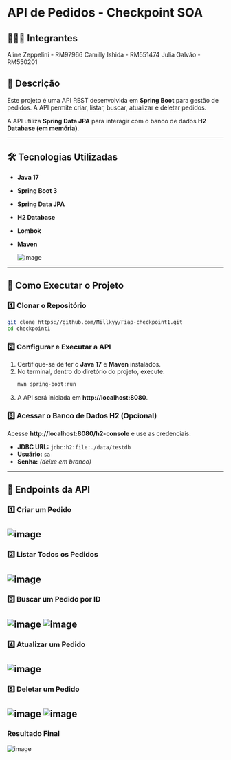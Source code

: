 # API de Pedidos - Checkpoint SOA

## 👩‍👧‍👧 Integrantes
Aline Zeppelini - RM97966
Camilly Ishida - RM551474
Julia Galvão - RM550201

## 📌 Descrição
Este projeto é uma API REST desenvolvida em **Spring Boot** para gestão de pedidos. A API permite criar, listar, buscar, atualizar e deletar pedidos.

A API utiliza **Spring Data JPA** para interagir com o banco de dados **H2 Database (em memória)**.

---

## 🛠️ Tecnologias Utilizadas
- **Java 17**
- **Spring Boot 3**
- **Spring Data JPA**
- **H2 Database**
- **Lombok**
- **Maven**

  ![image](https://github.com/user-attachments/assets/2a3ad025-ef35-400e-b401-9a076f6bf387)


---

## 🚀 Como Executar o Projeto

### **1️⃣ Clonar o Repositório**
```sh
git clone https://github.com/Millkyy/Fiap-checkpoint1.git
cd checkpoint1
```

### **2️⃣ Configurar e Executar a API**

1. Certifique-se de ter o **Java 17** e **Maven** instalados.
2. No terminal, dentro do diretório do projeto, execute:
   ```sh
   mvn spring-boot:run
   ```
3. A API será iniciada em **http://localhost:8080**.

### **3️⃣ Acessar o Banco de Dados H2** (Opcional)
Acesse **http://localhost:8080/h2-console** e use as credenciais:
- **JDBC URL:** `jdbc:h2:file:./data/testdb`
- **Usuário:** `sa`
- **Senha:** *(deixe em branco)*

---

## 📡 Endpoints da API

### **1️⃣ Criar um Pedido**

![image](https://github.com/user-attachments/assets/46d98be2-e808-447c-9385-72ce89f0ff5d)
---

### **2️⃣ Listar Todos os Pedidos**

![image](https://github.com/user-attachments/assets/638ca2b3-c09b-42fe-9f8c-842faca6218b)
---

### **3️⃣ Buscar um Pedido por ID**
![image](https://github.com/user-attachments/assets/1ba92a64-82c1-422a-9662-de59d7e1bf0f)
![image](https://github.com/user-attachments/assets/57c727e5-dd3c-4ebe-a7f4-097cc5441227)
---

### **4️⃣ Atualizar um Pedido**
![image](https://github.com/user-attachments/assets/dab556cc-609a-4b97-9485-eb2b1506c5c3)
---

### **5️⃣ Deletar um Pedido**
![image](https://github.com/user-attachments/assets/d3422939-26be-4714-9003-84c90c290e86)
![image](https://github.com/user-attachments/assets/b373e2b2-1512-4e25-a0ae-2d3cc258e485)
---

### **Resultado Final**
![image](https://github.com/user-attachments/assets/84c65b89-bd0f-4be3-877d-8461151513de)


